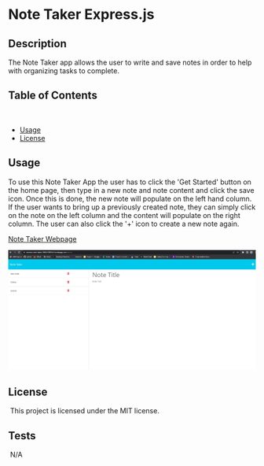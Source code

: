 # Note Taker Express.js

## Description

The Note Taker app allows the user to write and save notes in order to help with organizing tasks to complete.
​
## Table of Contents 
​
* [Usage](#usage)
​
* [License](#license)
​
​
​
## Usage
​To use this Note Taker App the user has to click the 'Get Started' button on the home page, then type in a new note and note content and click the save icon. Once this is done, the new note will populate on the left hand column. If the user wants to bring up a previously created note, they can simply click on the note on the left column and the content will populate on the right column. The user can also click the '+' icon to create a new note again.

[Note Taker Webpage](https://barrena-note-taker-3682c18855c3.herokuapp.com/notes)

![Webpage screenshot](assets/images/Note-taker-screenshot.jpg)



## License
​
This project is licensed under the MIT license.
  

## Tests
​
N/A
​